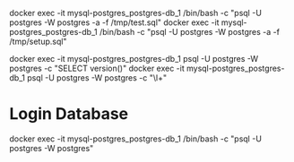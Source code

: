 docker exec -it mysql-postgres_postgres-db_1 /bin/bash -c "psql -U postgres -W postgres -a -f /tmp/test.sql"
docker exec -it mysql-postgres_postgres-db_1 /bin/bash -c "psql -U postgres -W postgres -a -f /tmp/setup.sql"

docker exec -it mysql-postgres_postgres-db_1 psql -U postgres -W postgres -c  "SELECT version()"
docker exec -it mysql-postgres_postgres-db_1 psql -U postgres -W postgres -c "\l+"

# Login Database
docker exec -it mysql-postgres_postgres-db_1 /bin/bash -c "psql -U postgres -W postgres"


